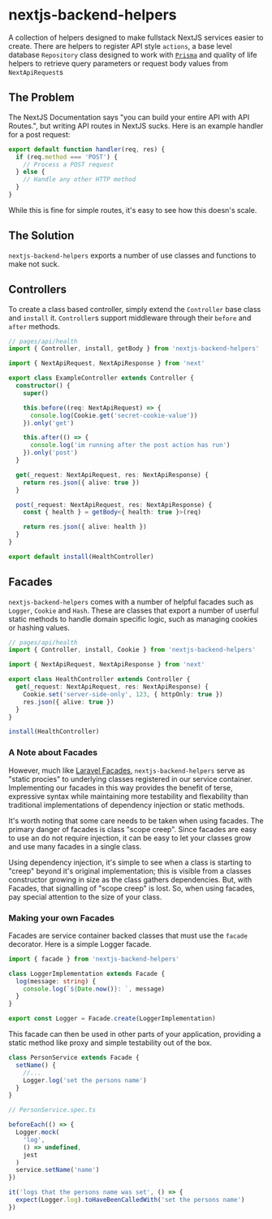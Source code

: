 # nextjs-backend-helpers

A collection of helpers designed to make fullstack NextJS services easier to create.
There are helpers to register API style `actions`, a base level database `Repository` class designed to work with [`Prisma`](https://www.prisma.io/) and quality of life helpers to retrieve query parameters or request body values from `NextApiRequest`s

## The Problem

The NextJS Documentation says "you can build your entire API with API Routes.", but writing API routes in NextJS sucks. Here is an example handler for a post request:

```js
export default function handler(req, res) {
  if (req.method === 'POST') {
    // Process a POST request
  } else {
    // Handle any other HTTP method
  }
}
```

While this is fine for simple routes, it's easy to see how this doesn's scale.

## The Solution

`nextjs-backend-helpers` exports a number of use classes and functions to make not suck.

## Controllers

To create a class based controller, simply extend the `Controller` base class and `install` it.
`Controller`s support middleware through their `before` and `after` methods.

```ts
// pages/api/health
import { Controller, install, getBody } from 'nextjs-backend-helpers'

import { NextApiRequest, NextApiResponse } from 'next'

export class ExampleController extends Controller {
  constructor() {
    super()

    this.before((req: NextApiRequest) => {
      console.log(Cookie.get('secret-cookie-value'))
    }).only('get')

    this.after(() => {
      console.log('im running after the post action has run')
    }).only('post')
  }

  get(_request: NextApiRequest, res: NextApiResponse) {
    return res.json({ alive: true })
  }

  post(_request: NextApiRequest, res: NextApiResponse) {
    const { health } = getBody<{ health: true }>(req)

    return res.json({ alive: health })
  }
}

export default install(HealthController)
```

## Facades

`nextjs-backend-helpers` comes with a number of helpful facades such as `Logger`, `Cookie` and `Hash`. These are classes that export a number of userful static methods to handle domain specific logic, such as managing cookies or hashing values.

```ts
// pages/api/health
import { Controller, install, Cookie } from 'nextjs-backend-helpers'

import { NextApiRequest, NextApiResponse } from 'next'

export class HealthController extends Controller {
  get(_request: NextApiRequest, res: NextApiResponse) {
    Cookie.set('server-side-only', 123, { httpOnly: true })
    res.json({ alive: true })
  }
}

install(HealthController)
```
### A Note about Facades

However, much like [Laravel Facades](https://laravel.com/docs/9.x/facades), `nextjs-backend-helpers` serve as "static procies" to underlying classes registered in our service container. Implementing our facades in this way provides the benefit of terse, expressive syntax while maintaining more testability and flexability than traditional implementations of dependency injection or static methods.

It's worth noting that some care needs to be taken when using facades. The primary danger of facades is class "scope creep". Since facades are easy to use an do not require injection, it can be easy to let your classes grow and use many facades in a single class.

Using dependency injection, it's simple to see when a class is starting to "creep" beyond it's original implementation; this is visible from a classes constructor growing in size as the class gathers dependencies. But, with Facades, that signalling of "scope creep" is lost. So, when using facades, pay special attention to the size of your class.

### Making your own Facades

Facades are service container backed classes that must use the `facade` decorator. Here is a simple Logger facade.

```ts
import { facade } from 'nextjs-backend-helpers'

class LoggerImplementation extends Facade {
  log(message: string) {
    console.log(`${Date.now()}: `, message)
  }
}

export const Logger = Facade.create(LoggerImplementation)
```

This facade can then be used in other parts of your application, providing a static method like proxy and simple testability out of the box.

```ts
class PersonService extends Facade {
  setName() {
    //...
    Logger.log('set the persons name')
  }
}

// PersonService.spec.ts

beforeEach(() => {
  Logger.mock(
    'log',
    () => undefined,
    jest
  )
  service.setName('name')
})

it('logs that the persons name was set', () => {
  expect(Logger.log).toHaveBeenCalledWith('set the persons name')
})
```
